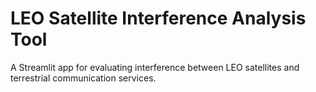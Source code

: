 # LEO Satellite Interference Analysis Tool

A Streamlit app for evaluating interference between LEO satellites and terrestrial communication services.